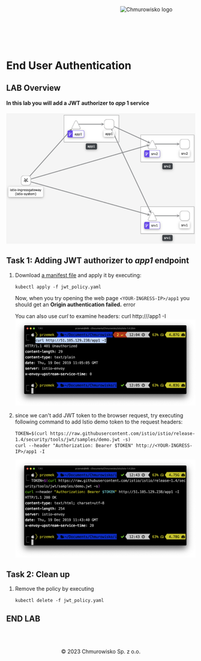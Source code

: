 <img src="../../../img/logo.png" alt="Chmurowisko logo" width="200" align="right">
<br><br>
<br><br>
<br><br>

# End User Authentication

## LAB Overview

#### In this lab you will add a JWT authorizer to *app* 1 service

![application](img/app_components.png)

## Task 1: Adding JWT authorizer to *app1* endpoint

1. Download [a manifest file](jwt_policy.yaml) and apply it by executing:
    ```
    kubectl apply -f jwt_policy.yaml
    ```

    Now, when you try opening the web page ``<YOUR-INGRESS-IP>/app1`` you should get an **Origin authentication failed.** error

    You can also use *curl* to examine headers:
    curl http://<YOUR-INGRESS-IP>/app1 -I
    ![headers](img/headers.png)

2. since we can't add JWT token to the browser request, try executing following command to add Istio demo token to the request headers:
    ```
    TOKEN=$(curl https://raw.githubusercontent.com/istio/istio/release-1.4/security/tools/jwt/samples/demo.jwt -s)
    curl --header "Authorization: Bearer $TOKEN" http://<YOUR-INGRESS-IP>/app1 -I
    ```

    ![authorized](img/authorized.png)

## Task 2: Clean up

1. Remove the policy by executing
    ```
    kubectl delete -f jwt_policy.yaml
    ```

## END LAB

<br><br>
<center><p>&copy; 2023 Chmurowisko Sp. z o.o.<p></center>

